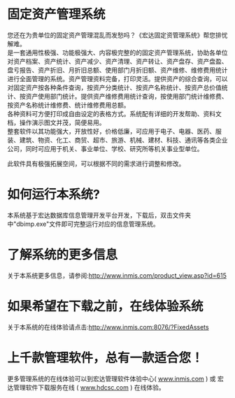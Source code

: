 # 固定资产管理系统

您还在为贵单位的固定资产管理混乱而发愁吗？《宏达固定资管理系统》帮您排忧解难。  
是一套通用性极强、功能极强大、内容极完整的的固定资产管理系统，协助各单位对资产档案、资产统计、资产减少、资产清理、资产转让、资产盘存、资产盘盈、盘亏报告、资产折旧、月折旧总额、使用部门月折旧额、资产维修、维修费用统计进行全面管理的系统。资产管理资料完备，打印灵活。提供资产的综合查询，可以对固定资产按各种条件查询，按资产分类统计、按资产名称统计、按资产总价值统计、按资产使用部门统计。提供资产维修费用统计查询，按使用部门统计维修费、按资产名称统计维修费、统计维修费用总额。  
各种资料可方便打印成自由设定的表格方式。系统配有详细的开发帮助、资料文档，操作演示图文并茂，简便易用。  
整套软件以其功能强大，开放性好，价格低廉，可应用于电子、电器、医药、服装、建筑、物资、化工、商贸、超市、旅游、机械、建材、科技、通讯等各类企业公司，同时可应用于机关、事业单位、学校、研究所等机关事业型单位。

此软件具有极强拓展空间，可以根据不同的需求进行调整和修改。  

# 如何运行本系统?

本系统基于宏达数据库信息管理开发平台开发，下载后，双击文件夹中"dbimp.exe"文件即可完整运行对应的信息管理系统。

# 了解系统的更多信息

关于本系统更多信息，请参阅:http://www.inmis.com/product_view.asp?id=615

# 如果希望在下载之前，在线体验系统

关于本系统的在线体验请点击:http://www.inmis.com:8076/?FixedAssets

# 上千款管理软件，总有一款适合您！

更多管理系统的在线体验可以到宏达管理软件体验中心( www.inmis.com ) 或 宏达管理软件下载服务在线 ( www.hdcsc.com ) 在线体验。

